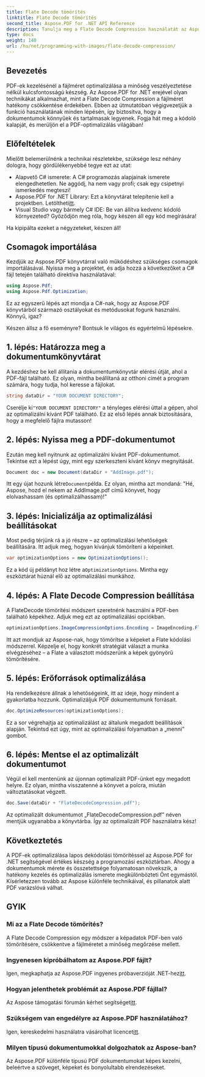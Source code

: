 ```yaml
---
title: Flate Decode tömörítés
linktitle: Flate Decode tömörítés
second_title: Aspose.PDF for .NET API Reference
description: Tanulja meg a Flate Decode Compression használatát az Aspose.PDF for .NET-ben. Hatékonyan optimalizálja a PDF fájl méretét ezzel a lépésről lépésre szóló útmutatóval.
type: docs
weight: 140
url: /hu/net/programming-with-images/flate-decode-compression/
---
```

## Bevezetés

PDF-ek kezelésénél a fájlméret optimalizálása a minőség veszélyeztetése nélkül kulcsfontosságú készség. Az Aspose.PDF for .NET erejével olyan technikákat alkalmazhat, mint a Flate Decode Compression a fájlméret hatékony csökkentése érdekében. Ebben az útmutatóban végigvezetjük a funkció használatának minden lépésén, így biztosítva, hogy a dokumentumok könnyűek és tartalmasak legyenek. Fogja hát meg a kódoló kalapját, és merüljön el a PDF-optimalizálás világában!

## Előfeltételek

Mielőtt belemerülnénk a technikai részletekbe, szüksége lesz néhány dologra, hogy gördülékenyebbé tegye ezt az utat:

- Alapvető C# ismerete: A C# programozás alapjainak ismerete elengedhetetlen. Ne aggódj, ha nem vagy profi; csak egy csipetnyi ismerkedés megteszi!
-  Aspose.PDF for .NET Library: Ezt a könyvtárat telepítenie kell a projektben. Letöltheti[itt](https://releases.aspose.com/pdf/net/).
- Visual Studio vagy bármely C# IDE: Be van állítva kedvenc kódoló környezeted? Győződjön meg róla, hogy készen áll egy kód megírására!

Ha kipipálta ezeket a négyzeteket, készen áll!

## Csomagok importálása

Kezdjük az Aspose.PDF könyvtárral való működéshez szükséges csomagok importálásával. Nyissa meg a projektet, és adja hozzá a következőket a C# fájl tetején található direktíva használatával:

```csharp
using Aspose.Pdf;
using Aspose.Pdf.Optimization;
```

Ez az egyszerű lépés azt mondja a C#-nak, hogy az Aspose.PDF könyvtárból származó osztályokat és metódusokat fogunk használni. Könnyű, igaz?

Készen állsz a fő eseményre? Bontsuk le világos és egyértelmű lépésekre.

## 1. lépés: Határozza meg a dokumentumkönyvtárat

A kezdéshez be kell állítania a dokumentumkönyvtár elérési útját, ahol a PDF-fájl található. Ez olyan, mintha beállítaná az otthoni címét a program számára, hogy tudja, hol keresse a fájlokat.

```csharp
string dataDir = "YOUR DOCUMENT DIRECTORY";
```
 Cserélje ki`"YOUR DOCUMENT DIRECTORY"` a tényleges elérési úttal a gépen, ahol az optimalizálni kívánt PDF található. Ez az első lépés annak biztosítására, hogy a megfelelő fájlra mutasson!

## 2. lépés: Nyissa meg a PDF-dokumentumot

Ezután meg kell nyitnunk az optimalizálni kívánt PDF-dokumentumot. Tekintse ezt a lépést úgy, mint egy szerkeszteni kívánt könyv megnyitását.

```csharp
Document doc = new Document(dataDir + "AddImage.pdf");
```
 Itt egy újat hozunk létre`Document`példa. Ez olyan, mintha azt mondaná: "Hé, Aspose, hozd el nekem az AddImage.pdf című könyvet, hogy elolvashassam (és optimalizálhassam)!"

## 3. lépés: Inicializálja az optimalizálási beállításokat

Most pedig térjünk rá a jó részre – az optimalizálási lehetőségek beállítására. Itt adjuk meg, hogyan kívánjuk tömöríteni a képeinket.

```csharp
var optimizationOptions = new OptimizationOptions();
```
 Ez a kód új példányt hoz létre a`OptimizationOptions`. Mintha egy eszköztárat húznál elő az optimalizálási munkához.

## 4. lépés: A Flate Decode Compression beállítása

A FlateDecode tömörítési módszert szeretnénk használni a PDF-ben található képekhez. Adjuk meg ezt az optimalizálási opciókban.

```csharp
optimizationOptions.ImageCompressionOptions.Encoding = ImageEncoding.Flate;
```
Itt azt mondjuk az Aspose-nak, hogy tömörítse a képeket a Flate kódolási módszerrel. Képzelje el, hogy konkrét stratégiát választ a munka elvégzéséhez – a Flate a választott módszerünk a képek gyönyörű tömörítésére.

## 5. lépés: Erőforrások optimalizálása

Ha rendelkezésre állnak a lehetőségeink, itt az ideje, hogy mindent a gyakorlatba hozzunk. Optimalizáljuk PDF dokumentumunk forrásait.

```csharp
doc.OptimizeResources(optimizationOptions);
```
Ez a sor végrehajtja az optimalizálást az általunk megadott beállítások alapján. Tekintsd ezt úgy, mint az optimalizálási folyamatban a „menni” gombot.

## 6. lépés: Mentse el az optimalizált dokumentumot

Végül el kell mentenünk az újonnan optimalizált PDF-ünket egy megadott helyre. Ez olyan, mintha visszatenné a könyvet a polcra, miután változtatásokat végzett.

```csharp
doc.Save(dataDir + "FlateDecodeCompression.pdf");
```
Az optimalizált dokumentumot „FlateDecodeCompression.pdf” néven mentjük ugyanabba a könyvtárba. Így az optimalizált PDF használatra kész!

## Következtetés

A PDF-ek optimalizálása lapos dekódolási tömörítéssel az Aspose.PDF for .NET segítségével értékes készség a programozási eszköztárban. Ahogy a dokumentumok mérete és összetettsége folyamatosan növekszik, a hatékony kezelés és optimalizálás ismerete megkülönbözteti Önt egymástól. Kísérletezzen tovább az Aspose különféle technikáival, és pillanatok alatt PDF varázslóvá válhat.

## GYIK

### Mi az a Flate Decode tömörítés?  
A Flate Decode Compression egy módszer a képadatok PDF-ben való tömörítésére, csökkentve a fájlméretet a minőség megőrzése mellett.

### Ingyenesen kipróbálhatom az Aspose.PDF fájlt?  
Igen, megkaphatja az Aspose.PDF ingyenes próbaverzióját .NET-hez[itt](https://releases.aspose.com/).

### Hogyan jelenthetek problémát az Aspose.PDF fájllal?  
 Az Aspose támogatási fórumán kérhet segítséget[itt](https://forum.aspose.com/c/pdf/10).

### Szükségem van engedélyre az Aspose.PDF használatához?  
 Igen, kereskedelmi használatra vásárolhat licencet[itt](https://purchase.aspose.com/buy).

### Milyen típusú dokumentumokkal dolgozhatok az Aspose-ban?  
Az Aspose.PDF különféle típusú PDF dokumentumokat képes kezelni, beleértve a szöveget, képeket és bonyolultabb elrendezéseket.